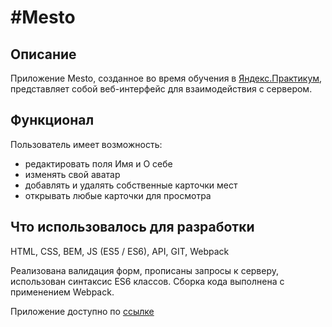 # #Mesto


## Описание

Приложение Mesto, созданное во время обучения в [Яндекс.Практикум](https://praktikum.yandex.ru/), представляет собой веб-интерфейс для взаимодействия с сервером.


## Функционал

Пользователь имеет возможность: 
- редактировать поля Имя и О себе
- изменять свой аватар
- добавлять и удалять собственные карточки мест
- открывать любые карточки для просмотра


## Что использовалось для разработки

HTML, CSS, BEM, JS (ES5 / ES6), API, GIT, Webpack

Реализована валидация форм, прописаны запросы к серверу, использован синтаксис ES6 классов. Сборка кода выполнена с применением Webpack.



Приложение доступно по [ссылке](https://itwassoclear.github.io/Mesto)
